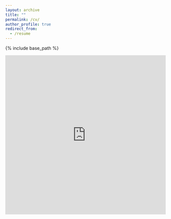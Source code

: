 ```yaml
---
layout: archive
title: ""
permalink: /cv/
author_profile: true
redirect_from:
  - /resume
---
```


{% include base_path %}



<iframe src="https://docs.google.com/viewer?url=https://amsutton.github.io/files/Sutton_A_CV.pdf &embedded=true" style="width:100%; height:500px;" frameborder="0"></iframe>

